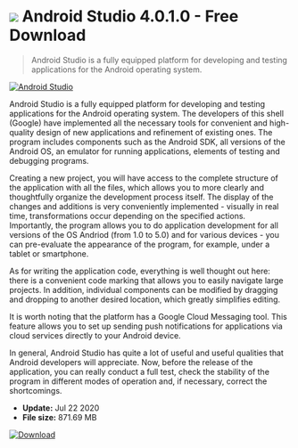 # ![](https://cdn.softexe.net/static/icon/f/android-studio-543.png) Android Studio 4.0.1.0 - Free Download

> Android Studio is a fully equipped platform for developing and testing applications for the Android operating system.

[![Android Studio](https://gallery.dpcdn.pl/imgc/Tools/16899/g_-_420x350_1.5_-_x20130606194821_00.png)](https://softexe.net/win/development-it/development-tools/android-studio:edc.html)

Android Studio is a fully equipped platform for developing and testing applications for the Android operating system. The developers of this shell (Google) have implemented all the necessary tools for convenient and high-quality design of new applications and refinement of existing ones. The program includes components such as the Android SDK, all versions of the Android OS, an emulator for running applications, elements of testing and debugging programs.

Creating a new project, you will have access to the complete structure of the application with all the files, which allows you to more clearly and thoughtfully organize the development process itself. The display of the changes and additions is very conveniently implemented - visually in real time, transformations occur depending on the specified actions. Importantly, the program allows you to do application development for all versions of the OS Andriod (from 1.0 to 5.0) and for various devices - you can pre-evaluate the appearance of the program, for example, under a tablet or smartphone.

As for writing the application code, everything is well thought out here: there is a convenient code marking that allows you to easily navigate large projects. In addition, individual components can be modified by dragging and dropping to another desired location, which greatly simplifies editing. 

It is worth noting that the platform has a Google Cloud Messaging tool. This feature allows you to set up sending push notifications for applications via cloud services directly to your Android device. 

In general, Android Studio has quite a lot of useful and useful qualities that Android developers will appreciate. Now, before the release of the application, you can really conduct a full test, check the stability of the program in different modes of operation and, if necessary, correct the shortcomings.


- **Update:** Jul 22 2020
- **File size:** 871.69 MB

[![Download](https://cdn.softexe.net/static/img/download.png)](https://softexe.net/win/development-it/development-tools/android-studio:edc.html)

